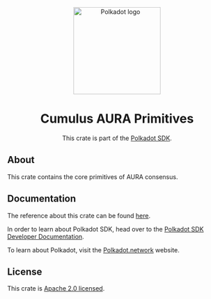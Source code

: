 <div align="center">

<img src="https://raw.githubusercontent.com/paritytech/polkadot-sdk/rzadp/readmes/docs/images/Polkadot_Logo_Horizontal_Pink_BlackOnWhite.png" alt="Polkadot logo" width="200">

# Cumulus AURA Primitives

This crate is part of the [Polkadot SDK](https://github.com/paritytech/polkadot-sdk/).

</div>

## About

This crate contains the core primitives of AURA consensus.

## Documentation

The reference about this crate can be found [here](https://paritytech.github.io/polkadot-sdk/master/cumulus_primitives_aura).

In order to learn about Polkadot SDK, head over to the [Polkadot SDK Developer Documentation](https://paritytech.github.io/polkadot-sdk/master/polkadot_sdk_docs/index.html).

To learn about Polkadot, visit the [Polkadot.network](https://polkadot.network/) website.

## License

This crate is [Apache 2.0 licensed](https://spdx.org/licenses/Apache-2.0.html).
